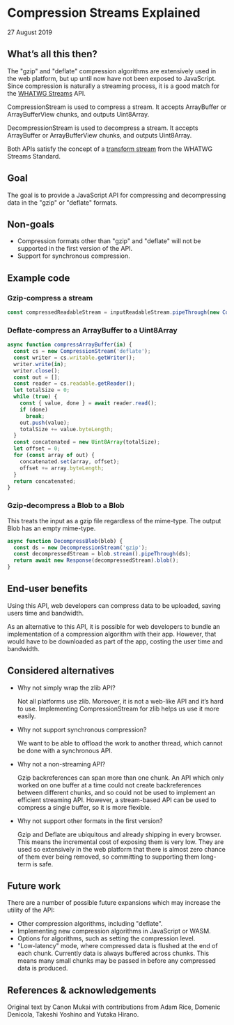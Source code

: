 # Compression Streams Explained
27 August 2019


## What’s all this then?

The "gzip" and "deflate" compression algorithms are extensively used in the
web platform, but up until now have not been exposed to JavaScript. Since
compression is naturally a streaming process, it is a good match for the
[WHATWG Streams](https://streams.spec.whatwg.org/) API.

CompressionStream is used to compress a stream. It accepts ArrayBuffer or
ArrayBufferView chunks, and outputs Uint8Array.

DecompressionStream is used to decompress a stream. It accepts
ArrayBuffer or ArrayBufferView chunks, and outputs Uint8Array.

Both APIs satisfy the concept of a [transform
stream](https://streams.spec.whatwg.org/#ts-model) from the WHATWG
Streams Standard.


## Goal

The goal is to provide a JavaScript API for compressing and
decompressing data in the "gzip" or "deflate" formats.


## Non-goals

*   Compression formats other than "gzip" and "deflate" will not be
    supported in the first version of the API.
*   Support for synchronous compression.


## Example code

### Gzip-compress a stream

```javascript
const compressedReadableStream = inputReadableStream.pipeThrough(new CompressionStream('gzip'));
```

### Deflate-compress an ArrayBuffer to a Uint8Array

```javascript
async function compressArrayBuffer(in) {
  const cs = new CompressionStream('deflate');
  const writer = cs.writable.getWriter();
  writer.write(in);
  writer.close();
  const out = [];
  const reader = cs.readable.getReader();
  let totalSize = 0;
  while (true) {
    const { value, done } = await reader.read();
    if (done)
      break;
    out.push(value);
    totalSize += value.byteLength;
  }
  const concatenated = new Uint8Array(totalSize);
  let offset = 0;
  for (const array of out) {
    concatenated.set(array, offset);
    offset += array.byteLength;
  }
  return concatenated;
}
```

### Gzip-decompress a Blob to a Blob

This treats the input as a gzip file regardless of the mime-type. The output
Blob has an empty mime-type.

```javascript
async function DecompressBlob(blob) {
  const ds = new DecompressionStream('gzip');
  const decompressedStream = blob.stream().pipeThrough(ds);
  return await new Response(decompressedStream).blob();
}
```


## End-user benefits

Using this API, web developers can compress data to be uploaded, saving
users time and bandwidth.

As an alternative to this API, it is possible for web developers to bundle
an implementation of a compression algorithm with their app. However, that
would have to be downloaded as part of the app, costing the user time and
bandwidth.


## Considered alternatives

*   Why not simply wrap the zlib API?

    Not all platforms use zlib. Moreover, it is not a web-like API and
    it’s hard to use. Implementing CompressionStream for zlib helps us
    use it more easily.

*   Why not support synchronous compression?

    We want to be able to offload the work to another thread, which
    cannot be done with a synchronous API.

*   Why not a non-streaming API?

    Gzip backreferences can span more than one chunk. An API which
    only worked on one buffer at a time could not create
    backreferences between different chunks, and so could not be used
    to implement an efficient streaming API. However, a stream-based
    API can be used to compress a single buffer, so it is more
    flexible.

*   Why not support other formats in the first version?

    Gzip and Deflate are ubiquitous and already shipping in every browser.
    This means the incremental cost of exposing them is very low. They are
    used so extensively in the web platform that there is almost zero
    chance of them ever being removed, so committing to supporting them
    long-term is safe.


## Future work

There are a number of possible future expansions which may increase the
utility of the API:

* Other compression algorithms, including "deflate".
* Implementing new compression algorithms in JavaScript or WASM.
* Options for algorithms, such as setting the compression level.
* "Low-latency" mode, where compressed data is flushed at the end of each
  chunk. Currently data is always buffered across chunks. This means many
  small chunks may be passed in before any compressed data is produced.


## References & acknowledgements

Original text by Canon Mukai with contributions from Adam Rice, Domenic
Denicola, Takeshi Yoshino and Yutaka Hirano.
